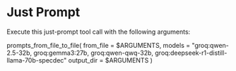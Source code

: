 # Just Prompt

Execute this just-prompt tool call with the following arguments:

prompts_from_file_to_file(
    from_file = $ARGUMENTS,
    models = "groq:qwen-2.5-32b, groq:gemma3:27b, groq:qwen-qwq-32b, groq:deepseek-r1-distill-llama-70b-specdec"
    output_dir = $ARGUMENTS
)
